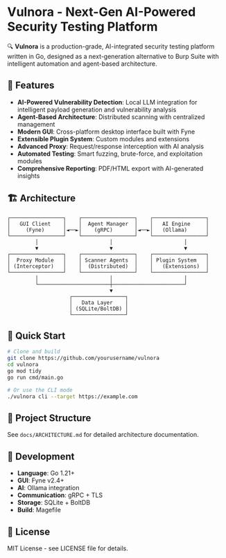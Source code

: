# Vulnora - Next-Gen AI-Powered Security Testing Platform

🔍 **Vulnora** is a production-grade, AI-integrated security testing platform written in Go, designed as a next-generation alternative to Burp Suite with intelligent automation and agent-based architecture.

## 🎯 Features

- **AI-Powered Vulnerability Detection**: Local LLM integration for intelligent payload generation and vulnerability analysis
- **Agent-Based Architecture**: Distributed scanning with centralized management
- **Modern GUI**: Cross-platform desktop interface built with Fyne
- **Extensible Plugin System**: Custom modules and extensions
- **Advanced Proxy**: Request/response interception with AI analysis
- **Automated Testing**: Smart fuzzing, brute-force, and exploitation modules
- **Comprehensive Reporting**: PDF/HTML export with AI-generated insights

## 🏗️ Architecture

```
┌─────────────────┐    ┌─────────────────┐    ┌─────────────────┐
│   GUI Client    │    │  Agent Manager  │    │   AI Engine     │
│     (Fyne)      │◄──►│    (gRPC)       │◄──►│   (Ollama)      │
└─────────────────┘    └─────────────────┘    └─────────────────┘
         │                       │                       │
         ▼                       ▼                       ▼
┌─────────────────┐    ┌─────────────────┐    ┌─────────────────┐
│  Proxy Module   │    │ Scanner Agents  │    │ Plugin System   │
│ (Interceptor)   │    │  (Distributed)  │    │   (Extensions)  │
└─────────────────┘    └─────────────────┘    └─────────────────┘
         │                       │                       │
         └───────────────────────┼───────────────────────┘
                                 ▼
                    ┌─────────────────┐
                    │   Data Layer    │
                    │ (SQLite/BoltDB) │
                    └─────────────────┘
```

## 🚀 Quick Start

```bash
# Clone and build
git clone https://github.com/yourusername/vulnora
cd vulnora
go mod tidy
go run cmd/main.go

# Or use the CLI mode
./vulnora cli --target https://example.com
```

## 📁 Project Structure

See `docs/ARCHITECTURE.md` for detailed architecture documentation.

## 🔧 Development

- **Language**: Go 1.21+
- **GUI**: Fyne v2.4+
- **AI**: Ollama integration
- **Communication**: gRPC + TLS
- **Storage**: SQLite + BoltDB
- **Build**: Magefile

## 📜 License

MIT License - see LICENSE file for details.
